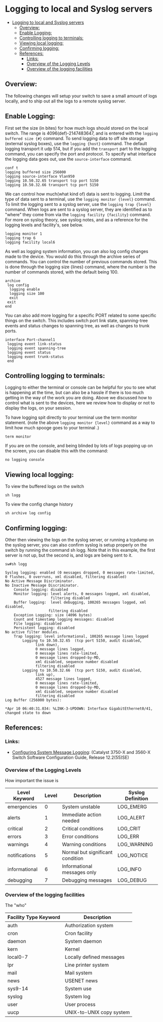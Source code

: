 # Logging to local and Syslog servers

- [Logging to local and Syslog servers](#logging-to-local-and-syslog-servers)
  - [Overview:](#overview)
  - [Enable Logging:](#enable-logging)
  - [Controlling logging to terminals:](#controlling-logging-to-terminals)
  - [Viewing local logging:](#viewing-local-logging)
  - [Confirming logging:](#confirming-logging)
  - [References:](#references)
    - [Links:](#links)
    - [Overview of the Logging Levels](#overview-of-the-logging-levels)
    - [Overview of the logging facilities](#overview-of-the-logging-facilities)


## Overview:
The following changes will setup your switch to save a small amount of logs locally, and to ship out all the logs to a remote syslog server.

## Enable Logging:
First set the size (in bites) for how much logs should stored on the local switch.  The range is 4096(def)-2147483647, and is entered with the `logging buffered size {#}` command.  To send logging data to off site storage (external syslog boxes), use the `logging {host}` command.  The default logging transport it udp 514, but if you add the `transport` part to the logging command, you can specify the port and protocol.  To specify what interface the logging data goes out, use the `source-interface` command.

```
conf t
logging buffered size 256000
logging source-interface Vlan950
logging 10.50.32.65 transport tcp port 5150 
logging 10.50.32.66 transport tcp port 5150
```

We can control how much(what kind of) data is sent to logging.  Limit the type of data sent to a terminal, use the `logging monitor {level}` command.  To limit the logging sent to a syslog server, use the `logging trap {level}` command.   When logs are sent to a syslog server, they are identified as to "where" they come from via the `logging facility {facility}` command.  For more on syslog theory, see syslog notes, and as a reference for the logging levels and facility's, see below. 

```
logging monitor 1
logging trap 6
logging facility local6
```

As well as logging system information, you can also log config changes made to the device.  You would do this through the archive series of commands.  You can control the number of previous commands stored.  This is done through the logging size {lines} command, where the number is the number of commands stored, with the default being 100.

```
archive
 log config
  logging enable
  logging size 100
  exit
 exit
end
```

You can also add more logging for a specific PORT related to some specific things on the switch.  This includes switch port link state, spanning-tree events and status changes to spanning tree, as well as changes to trunk ports.

```
interface Port-channel1
 logging event link-status
 logging event spanning-tree
 logging event status
 logging event trunk-status
 end
```

## Controlling logging to terminals:
Logging to either the terminal or console can be helpful for you to see what is happening at the time, but can also be a hassle if there is too much getting in the way of the work you are doing.  Above we discussed how to control what is sent to the devices, here we review how to display or not to display the logs, on your session. 

To have logging spit directly to your terminal use the term monitor statement.  (note the above `logging monitor {level}` command as a way to limit how much spooge goes to your terminal .)

```
term monitor
```

If you are on the console, and being blinded by lots of logs popping up on the screen, you can disable this with the command:

```
no logging console
```

## Viewing local logging:
To view the buffered logs on the switch

```
sh logg
```

To view the config change history

```
sh archive log config
```

## Confirming logging:
Other then viewing the logs on the syslog server, or running a tcpdump on the syslog server, you can also confirm syslog is setup properly on the switch by running  the command sh logg.  Note that in this example, the first server is not up, but the second is, and logs are being sent to it. 

```
sw#sh logg

Syslog logging: enabled (0 messages dropped, 0 messages rate-limited, 0 flushes, 0 overruns, xml disabled, filtering disabled)
No Active Message Discriminator.
No Inactive Message Discriminator.
    Console logging: disabled
    Monitor logging: level alerts, 0 messages logged, xml disabled,
                     filtering disabled
    Buffer logging:  level debugging, 100265 messages logged, xml disabled,
                    filtering disabled
    Exception Logging: size (4096 bytes)
    Count and timestamp logging messages: disabled
    File logging: disabled
    Persistent logging: disabled
No active filter modules.
    Trap logging: level informational, 100265 message lines logged
        Logging to 10.50.32.65  (tcp port 5150, audit disabled,
              link down),
              0 message lines logged,
              0 message lines rate-limited,
              0 message lines dropped-by-MD,
              xml disabled, sequence number disabled
              filtering disabled
        Logging to 10.50.32.66  (tcp port 5150, audit disabled,
              link up),
              4527 message lines logged,
              0 message lines rate-limited,
              0 message lines dropped-by-MD,
              xml disabled, sequence number disabled
              filtering disabled
Log Buffer (256000 bytes):

*Apr 10 06:40:31.034: %LINK-3-UPDOWN: Interface GigabitEthernet0/41, changed state to down
```


## References:
### Links:
- [Configuring System Message Logging](http://www.cisco.com/en/US/docs/switches/lan/catalyst3750x_3560x/software/release/12.2_55_se/configuration/guide/swlog.html): (Catalyst 3750-X and 3560-X Switch Software Configuration Guide, Release 12.2(55)SE)

### Overview of the Logging Levels
How important the issue is

Level Keyword | Level | Description                      | Syslog Definition
--------------|-------|----------------------------------|------------------
emergencies   | 0	  | System unstable	                 | LOG_EMERG
alerts	      | 1	  | Immediate action needed	         | LOG_ALERT
critical	  | 2	  | Critical conditions	             | LOG_CRIT
errors	      | 3	  | Error conditions	             | LOG_ERR
warnings	  | 4	  | Warning conditions	             | LOG_WARNING
notifications | 5	  | Normal but significant condition | LOG_NOTICE
informational | 6	  | Informational messages only	     | LOG_INFO
debugging	  | 7	  | Debugging messages	             | LOG_DEBUG


### Overview of the logging facilities
The "who"

Facility Type Keyword | Description
----------------------|------------
auth	            | Authorization system
cron	            | Cron facility
daemon	            | System daemon
kern	            | Kernel
local0-7	        | Locally defined messages
lpr	                | Line printer system
mail	            | Mail system
news	            | USENET news
sys9-14	            | System use
syslog	            | System log
user	            | User process
uucp	            | UNIX-to-UNIX copy system


